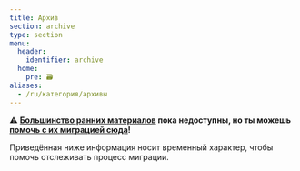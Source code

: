 ```yaml
---
title: Архив
section: archive
type: section
menu:
  header:
    identifier: archive
  home:
    pre: 🗃
aliases:
  - /ru/категория/архивы
---
```

:warning: **[Большинство ранних материалов](https://gitlab.com/TulpaWiki/archive) пока недоступны, но ты можешь [помочь с их миграцией сюда](https://gitlab.com/TulpaWiki/archive/-/blob/master/CONTRIBUTING.md)!**

Приведённая ниже информация носит временный характер, чтобы помочь отслеживать процесс миграции.
